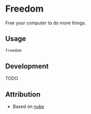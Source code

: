 # Freedom

Free your computer to do more things.

## Usage

```bash
freedom
```

## Development

TODO

## Attribution

* Based on [nuke](https://github.com/Matt-Gleich/nuke)
